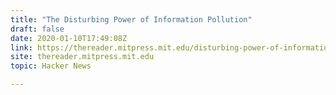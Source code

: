 ```yaml
---
title: "The Disturbing Power of Information Pollution"
draft: false
date: 2020-01-10T17:49:08Z
link: https://thereader.mitpress.mit.edu/disturbing-power-of-information-pollution/?utm_medium=RSS&utm_source=hune
site: thereader.mitpress.mit.edu
topic: Hacker News  

---
```

